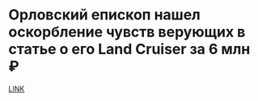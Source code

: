 # Орловский епископ нашел оскорбление чувств верующих в статье о его Land Cruiser за 6 млн ₽



[LINK](https://varlamov.ru/2397215.html)